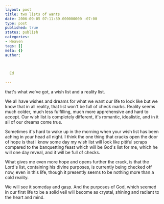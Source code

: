 ```yaml
---
layout: post
title: two lists of wants
date: 2006-09-05 07:11:39.000000000 -07:00
type: post
published: true
status: publish
categories:
- Heaven
tags: []
meta: {}
author:
  
  
  
  Ed
  
---
```

<p>that's what we've got, a wish list and a reality list.</p>
<p>We all have wishes and dreams for what we want our life to look like but we know that in all reality, that list won't be full of check marks.  Reality seems much colder, much less fulfilling, much more apprehensive and hard to accept.  Our wish list is completely different, it's romantic, idealistic, and in it all of our dreams come true.</p>
<p>Sometimes it's hard to wake up in the morning when your wish list has been aching in your head all night.  I think the one thing that cracks open the door of hope is that I know some day my wish list will look like pitiful scraps compared to the banquetting feast which will be God's list for me, which he will one day reveal, and it will be full of checks.</p>
<p>What gives me even more hope and opens further the crack, is that the Lord's list, containing his divine purposes, is currently being checked off now, even in this life, though it presently seems to be nothing more than a cold reality.</p>
<p>We will see it someday and gasp. And the purposes of God, which seemed in our first life to be a solid veil will become as crystal, shining and radiant to the heart and mind.</p>
